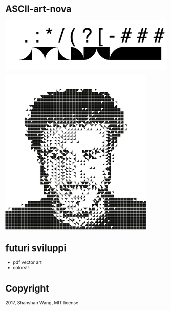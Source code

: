 # ASCII-art-nova

![](./fontpreview.png)

![](./test.png)
  
# futuri sviluppi
- pdf vector art
- colors!!


# Copyright
2017, Shanshan Wang, MIT license
